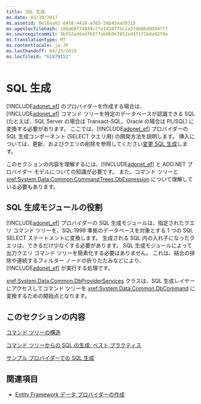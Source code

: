 ```yaml
---
title: SQL 生成
ms.date: 03/30/2017
ms.assetid: 0e16aa02-d458-4418-a765-58b42aad9315
ms.openlocfilehash: 108a68f74849c7fa1418775c2a37db06d9d947ff
ms.sourcegitcommit: 9b552addadfb57fab0b9e7852ed4f1f1b8a42f8e
ms.translationtype: MT
ms.contentlocale: ja-JP
ms.lasthandoff: 04/23/2019
ms.locfileid: "61879152"
---
```

# <a name="sql-generation"></a>SQL 生成
[!INCLUDE[adonet_ef](../../../../../includes/adonet-ef-md.md)] のプロバイダーを作成する場合は、[!INCLUDE[adonet_ef](../../../../../includes/adonet-ef-md.md)] コマンド ツリーを特定のデータベースが認識できる SQL (たとえば、SQL Server の場合は Transact-SQL、Oracle の場合は PL/SQL) に変換する必要があります。 ここでは、[!INCLUDE[adonet_ef](../../../../../includes/adonet-ef-md.md)] プロバイダーの SQL 生成コンポーネント (SELECT クエリ用) の開発方法を説明します。 挿入については、更新、およびクエリの削除を参照してください[変更 SQL 生成](../../../../../docs/framework/data/adonet/ef/modification-sql-generation.md)します。  
  
 このセクションの内容を理解するには、[!INCLUDE[adonet_ef](../../../../../includes/adonet-ef-md.md)] と ADO.NET プロバイダー モデルについての知識が必要です。 また、コマンド ツリーと <xref:System.Data.Common.CommandTrees.DbExpression> について理解している必要もあります。  
  
## <a name="the-role-of-the-sql-generation-module"></a>SQL 生成モジュールの役割  
 [!INCLUDE[adonet_ef](../../../../../includes/adonet-ef-md.md)] プロバイダーの SQL 生成モジュールは、指定されたクエリ コマンド ツリーを、SQL:1999 準拠のデータベースを対象とする 1 つの SQL SELECT ステートメントに変換します。 生成される SQL 内の入れ子になったクエリは、できるだけ少なくする必要があります。 SQL 生成モジュールによって出力クエリ コマンド ツリーを簡素化する必要はありません。 これは、結合の排除や連続するフィルター ノードの折りたたみなどにより、[!INCLUDE[adonet_ef](../../../../../includes/adonet-ef-md.md)] が実行する処理です。  
  
 <xref:System.Data.Common.DbProviderServices> クラスは、SQL 生成レイヤーにアクセスしてコマンド ツリーを <xref:System.Data.Common.DbCommand> に変換するための開始点となります。  
  
## <a name="in-this-section"></a>このセクションの内容  
 [コマンド ツリーの構造](../../../../../docs/framework/data/adonet/ef/the-shape-of-the-command-trees.md)  
  
 [コマンド ツリーからの SQL の生成: ベスト プラクティス](../../../../../docs/framework/data/adonet/ef/generating-sql-from-command-trees-best-practices.md)  
  
 [サンプル プロバイダーでの SQL 生成](../../../../../docs/framework/data/adonet/ef/sql-generation-in-the-sample-provider.md)  
  
## <a name="see-also"></a>関連項目

- [Entity Framework データ プロバイダーの作成](../../../../../docs/framework/data/adonet/ef/writing-an-ef-data-provider.md)
